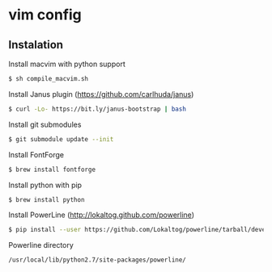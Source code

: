 # vim config

## Instalation

Install macvim with python support

```sh
$ sh compile_macvim.sh
```

Install Janus plugin (https://github.com/carlhuda/janus)

```sh
$ curl -Lo- https://bit.ly/janus-bootstrap | bash
```

Install git submodules

```sh
$ git submodule update --init
```

Install FontForge

```sh
$ brew install fontforge
```

Install python with pip

```sh
$ brew install python
```

Install PowerLine (http://lokaltog.github.com/powerline)

```sh
$ pip install --user https://github.com/Lokaltog/powerline/tarball/develop
```

Powerline directory

```sh
/usr/local/lib/python2.7/site-packages/powerline/
```
